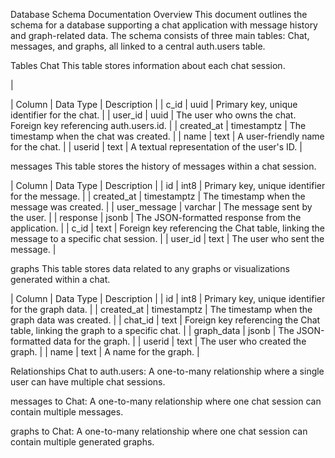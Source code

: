 Database Schema Documentation
Overview
This document outlines the schema for a database supporting a chat application with message history and graph-related data. The schema consists of three main tables: Chat, messages, and graphs, all linked to a central auth.users table.

Tables
Chat
This table stores information about each chat session.

|

| Column | Data Type | Description |
| c_id | uuid | Primary key, unique identifier for the chat. |
| user_id | uuid | The user who owns the chat. Foreign key referencing auth.users.id. |
| created_at | timestamptz | The timestamp when the chat was created. |
| name | text | A user-friendly name for the chat. |
| userid | text | A textual representation of the user's ID. |

messages
This table stores the history of messages within a chat session.

| Column | Data Type | Description |
| id | int8 | Primary key, unique identifier for the message. |
| created_at | timestamptz | The timestamp when the message was created. |
| user_message | varchar | The message sent by the user. |
| response | jsonb | The JSON-formatted response from the application. |
| c_id | text | Foreign key referencing the Chat table, linking the message to a specific chat session. |
| user_id | text | The user who sent the message. |

graphs
This table stores data related to any graphs or visualizations generated within a chat.

| Column | Data Type | Description |
| id | int8 | Primary key, unique identifier for the graph data. |
| created_at | timestamptz | The timestamp when the graph data was created. |
| chat_id | text | Foreign key referencing the Chat table, linking the graph to a specific chat. |
| graph_data | jsonb | The JSON-formatted data for the graph. |
| userid | text | The user who created the graph. |
| name | text | A name for the graph. |

Relationships
Chat to auth.users: A one-to-many relationship where a single user can have multiple chat sessions.

messages to Chat: A one-to-many relationship where one chat session can contain multiple messages.

graphs to Chat: A one-to-many relationship where one chat session can contain multiple generated graphs.